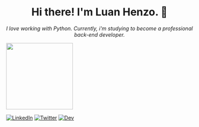 <h1 align="center">Hi there! I'm Luan Henzo. 👋</h1>

<p align="center">
  <em>I love working with Python. Currently, i'm studying to become a professional back-end developer.</em>
</p>

<div>
  <a href="https://github.com/luanhenzo">
    <img height="180em"
         src="https://github-readme-stats.vercel.app/api?username=luanhenzo&show_icons=true&theme=dark&include_all_commits=true&count_private=true"/>
  </a>
</div>

[![LinkedIn](https://img.shields.io/badge/LinkedIn-0077B5?style=for-the-badge&logo=linkedin&logoColor=white)](https://www.linkedin.com/in/luanhenzo/)
[![Twitter](https://img.shields.io/badge/twitter-1DA1F2?style=for-the-badge&logo=twitter&logoColor=white)](https://twitter.com/luansinh0)
[![Dev](https://img.shields.io/badge/dev.to-0A0A0A?style=for-the-badge&logo=dev-dot-to&logoColor=white)](https://dev.to/luanhenzo)


<!--
**luansinh0/luansinh0** is a ✨ _special_ ✨ repository because its `README.md` (this file) appears on your GitHub profile.

Here are some ideas to get you started:

- 🔭 I’m currently working on ...
- 🌱 I’m currently learning ...
- 👯 I’m looking to collaborate on ...
- 🤔 I’m looking for help with ...
- 💬 Ask me about ...
- 📫 How to reach me: ...
- 😄 Pronouns: ...
- ⚡ Fun fact: ...
-->

